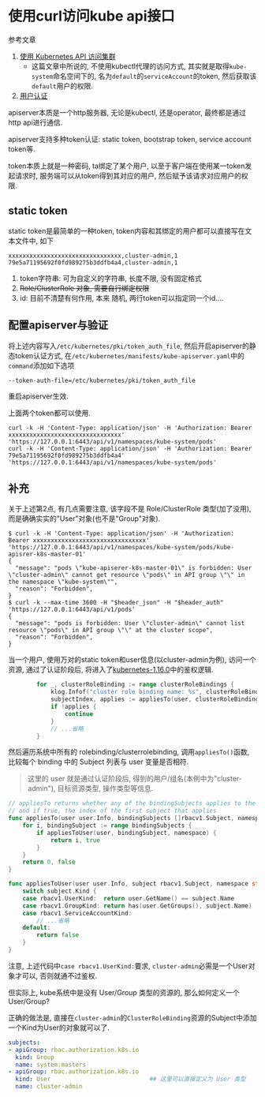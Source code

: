 # 使用curl访问kube api接口

参考文章

1. [使用 Kubernetes API 访问集群](https://kubernetes.io/zh/docs/tasks/administer-cluster/access-cluster-api/#%E4%B8%8D%E4%BD%BF%E7%94%A8-kubectl-%E4%BB%A3%E7%90%86)
    - 这篇文章中所说的, 不使用kubectl代理的访问方式, 其实就是取得`kube-system`命名空间下的, 名为`default`的`serviceAccount`的token, 然后获取该`default`用户的权限.
2. [用户认证](https://kubernetes.io/zh/docs/reference/access-authn-authz/authentication/)

apiserver本质是一个http服务器, 无论是kubectl, 还是operator, 最终都是通过http api进行通信.

apiserver支持多种token认证: static token, bootstrap token, service account token等.

token本质上就是一种密码, ta绑定了某个用户, 以至于客户端在使用某一token发起请求时, 服务端可以从token得到其对应的用户, 然后赋予该请求对应用户的权限.

## static token

static token是最简单的一种token, token内容和其绑定的用户都可以直接写在文本文件中, 如下

```
xxxxxxxxxxxxxxxxxxxxxxxxxxxxxxxx,cluster-admin,1
79e5a71195692f0fd989275b3ddfb4a4,cluster-admin,1
```

1. token字符串: 可为自定义的字符串, 长度不限, 没有固定格式
2. ~~Role/ClusterRole 对象, 需要自行绑定权限~~
3. id: 目前不清楚有何作用, 本来 随机, 两行token可以指定同一个id....

## 配置apiserver与验证

将上述内容写入`/etc/kubernetes/pki/token_auth_file`, 然后开启apiserver的静态token认证方式, 在`/etc/kubernetes/manifests/kube-apiserver.yaml`中的`command`添加如下选项

```
--token-auth-file=/etc/kubernetes/pki/token_auth_file
```

重启apiserver生效.

上面两个token都可以使用.

```
curl -k -H 'Content-Type: application/json' -H 'Authorization: Bearer xxxxxxxxxxxxxxxxxxxxxxxxxxxxxxxx' 'https://127.0.0.1:6443/api/v1/namespaces/kube-system/pods'
curl -k -H 'Content-Type: application/json' -H 'Authorization: Bearer 79e5a71195692f0fd989275b3ddfb4a4' 'https://127.0.0.1:6443/api/v1/namespaces/kube-system/pods'
```

## 补充

关于上述第2点, 有几点需要注意, 该字段不是 Role/ClusterRole 类型(加了没用), 而是确确实实的"User"对象(也不是"Group"对象).

```console
$ curl -k -H 'Content-Type: application/json' -H 'Authorization: Bearer xxxxxxxxxxxxxxxxxxxxxxxxxxxxxxxx' 'https://127.0.0.1:6443/api/v1/namespaces/kube-system/pods/kube-apisrer-k8s-master-01'
{
  "message": "pods \"kube-apiserer-k8s-master-01\" is forbidden: User \"cluster-admin\" cannot get resource \"pods\" in API group \"\" in the namespace \"kube-system\"",
  "reason": "Forbidden",
}
$ curl -k --max-time 3600 -H "$header_json" -H "$header_auth" 'https://127.0.0.1:6443/api/v1/pods'
{
  "message": "pods is forbidden: User \"cluster-admin\" cannot list resource \"pods\" in API group \"\" at the cluster scope",
  "reason": "Forbidden",
}
```

当一个用户, 使用万对的static token和user信息(以cluster-admin为例), 访问一个资源, 通过了认证阶段后, 将进入了[kubernetes-1.16.0](https://github.com/kubernetes/kubernetes/blob/v1.16.0/pkg/registry/rbac/validation/rule.go#L186)中的鉴权逻辑.

```go
		for _, clusterRoleBinding := range clusterRoleBindings {
			klog.Infof("cluster role binding name: %s", clusterRoleBinding.Name)
			subjectIndex, applies := appliesTo(user, clusterRoleBinding.Subjects, "") 
			if !applies {
				continue
			}
            // ...省略
        }
```

然后遍历系统中所有的 rolebinding/clusterrolebinding, 调用`appliesTo()`函数, 比较每个 binding 中的 Subject 列表与 user 变量是否相符.

> 这里的 user 就是通过认证阶段后, 得到的用户/组名(本例中为"cluster-admin"), 目标资源类型, 操作类型等信息.

```go
// appliesTo returns whether any of the bindingSubjects applies to the specified subject,
// and if true, the index of the first subject that applies
func appliesTo(user user.Info, bindingSubjects []rbacv1.Subject, namespace string) (int, bool) {
	for i, bindingSubject := range bindingSubjects {
		if appliesToUser(user, bindingSubject, namespace) {
			return i, true
		}
	}
	return 0, false
}

func appliesToUser(user user.Info, subject rbacv1.Subject, namespace string) bool {
	switch subject.Kind {
	case rbacv1.UserKind:  return user.GetName() == subject.Name
	case rbacv1.GroupKind: return has(user.GetGroups(), subject.Name)
	case rbacv1.ServiceAccountKind:
        // ...省略
	default:
		return false
	}
}
```

注意, 上述代码中`case rbacv1.UserKind:`要求, `cluster-admin`必需是一个User对象才可以, 否则就通不过鉴权.

但实际上, kube系统中是没有 User/Group 类型的资源的, 那么如何定义一个 User/Group?

正确的做法是, 直接在`cluster-admin`的`ClusterRoleBinding`资源的Subject中添加一个Kind为User的对象就可以了.

```yaml
subjects:
- apiGroup: rbac.authorization.k8s.io
  kind: Group
  name: system:masters
- apiGroup: rbac.authorization.k8s.io
  kind: User                            ## 这里可以直接定义为 User 类型
  name: cluster-admin
```

